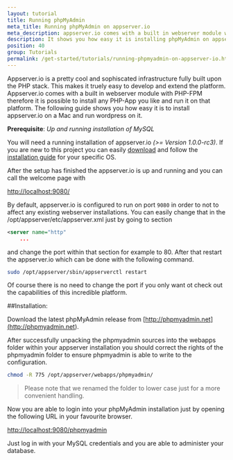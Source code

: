 ```yaml
---
layout: tutorial
title: Running phpMyAdmin
meta_title: Running phpMyAdmin on appserver.io
meta_description: appserver.io comes with a built in webserver module with PHP-FPM therefore it is possible to install any PHP-App you like and run it on that platform.
description: It shows you how easy it is installing phpMyAdmin on appserver.io
position: 40
group: Tutorials
permalink: /get-started/tutorials/running-phpmyadmin-on-appserver-io.html
---
```



Appserver.io is a pretty cool and sophiscated infrastructure fully built upon the PHP stack. This makes it truely easy
to develop and extend the platform. Appserver.io comes with a built in webserver module with PHP-FPM therefore it is
possible to install any PHP-App you like and run it on that platform. The following guide shows you how easy it is to
install appserver.io on a Mac and run wordpress on it.


**Prerequisite**: *Up and running installation of MySQL*

You will need a running installation of appserver.io *(>= Version 1.0.0-rc3)*. If you are new to this
project you can easily [download](<{{ "/get-started/downloads.html" | prepend: site.baseurl }}>) and follow the
[installation guide](<{{ "/get-started/documentation/installation.html" | prepend: site.baseurl }}>) for your specific OS.

After the setup has finished the appserver.io is up and running and you can call the welcome page with

[http://localhost:9080/](<http://localhost:9080/>)

By default, appserver.io is configured to run on port `9080` in order to not to affect any existing webserver installations.
You can easily change that in the /opt/appserver/etc/appserver.xml just by going to section

```xml
<server name="http"
	...
```

and change the port within that section for example to 80. After that restart the appserver.io which can be
done with the following command.

```bash
sudo /opt/appserver/sbin/appserverctl restart
```

Of course there is no need to change the port if you only want ot check out the capabilities of this incredible platform.



##Installation:

Download the latest phpMyAdmin release from [http://phpmyadmin.net](<http://phpmyadmin.net>).

After successfully unpacking the phpmyadmin sources into the webapps folder within your appserver installation you 
should correct the rights of the phpmyadmin folder to ensure phpmyadmin is able to write to the configuration. 

```bash
chmod -R 775 /opt/appserver/webapps/phpmyadmin/
```

> Please note that we renamed the folder to lower case just for a more convenient handling.

Now you are able to login into your phpMyAdmin installation just by opening the following URL in your favourite browser.

[http://localhost:9080/phpmyadmin](<http://localhost:9080/phpmyadmin>)

Just log in with your MySQL credentials and you are able to administer your database.
